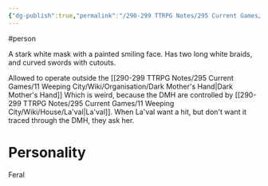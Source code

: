 ```yaml
---
{"dg-publish":true,"permalink":"/290-299 TTRPG Notes/295 Current Games/11 Weeping City/Wiki/Person/Smiling Mask/"}
---
```



#person 

A stark white mask with a painted smiling face.
Has two long white braids, and curved swords with cutouts.

Allowed to operate outside the [[290-299 TTRPG Notes/295 Current Games/11 Weeping City/Wiki/Organisation/Dark Mother's Hand\|Dark Mother's Hand]]
Which is weird, because the DMH are controlled by [[290-299 TTRPG Notes/295 Current Games/11 Weeping City/Wiki/House/La'val\|La'val]].
	When La'val want a hit, but don't want it traced through the DMH, they ask her.


# Personality

Feral